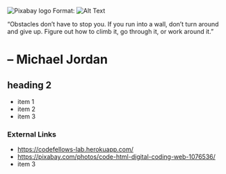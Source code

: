 ![Pixabay logo](https://cdn.pixabay.com/photo/2015/12/04/14/05/code-1076536_960_720.jpg)
Format: ![Alt Text](https://pixabay.com/photos/code-html-digital-coding-web-1076536/)

“Obstacles don’t have to stop you. If you run into a wall, don’t turn around and give up. Figure out how to climb it, go through it, or work around it.”
# **– Michael Jordan**

## heading 2
- item 1
- item 2
- item 3

### External Links
- https://codefellows-lab.herokuapp.com/
- https://pixabay.com/photos/code-html-digital-coding-web-1076536/
- item 3





